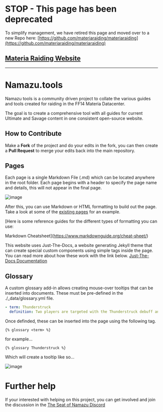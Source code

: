 # STOP - This page has been deprecated

To simplify management, we have retired this page and moved over to a new Repo here: [https://github.com/materiaraiding/materiaraiding](https://github.com/materiaraiding/materiaraiding)

## [Materia Raiding Website](https://materiaraiding.com/)
















----------------------------------------------------------------------------------

# Namazu.tools

Namazu tools is a community driven project to collate the various guides and tools created for raiding in the FF14 Materia Datacenter.

The goal is to create a comprehensive tool with all guides for current Ultimate and Savage content in one consistent open-source website.

## How to Contribute
Make a **Fork** of the project and do your edits in the fork, you can then create a **Pull Request** to merge your edits back into the main repository.

## Pages
Each page is a single Markdown File (.md) which can be located anywhere in the root folder. Each page begins with a header to specify the page name and details, this will not appear in the final page.

![image](https://github.com/The-Seat-of-Namazu/namazu.tools/assets/85346345/ea33a705-6501-4a46-a6c8-155dc35e201c)

After this, you can use Markdown or HTML formatting to build out the page. Take a look at some of the [existing pages](https://github.com/The-Seat-of-Namazu/namazu.tools/blob/main/top.md?plain=1) for an example. 

[Here is some reference guides for the different types of formatting you can use:

Markdown Cheatsheet](https://www.markdownguide.org/cheat-sheet/)

This website uses Just-The-Docs, a website generating Jekyll theme that can create special custom components using simple tags inside the page. You can read more about how these work with the link below.
[Just-The-Docs Documentation](https://just-the-docs.github.io/just-the-docs/docs/ui-components)

## Glossary
A custom glossary add-in allows creating mouse-over tooltips that can be inserted into documents. These must be pre-defined in the ./_data/glossary.yml file.

```yml
- term: Thunderstruck
  definition: Two players are targeted with the Thunderstruck debuff and need to stay away from the party to avoid killing party members or giving them paralysis.
```

Once definded, these can be inserted into the page using the following tag.

```
{% glossary <term> %}
```
for example...
```
{% glossary Thunderstruck %}
```

Which will create a tooltip like so...

![image](https://github.com/The-Seat-of-Namazu/namazu.tools/assets/85346345/e52506ec-e6b8-4a9a-8fd8-c15bebbef5cc)

# Further help
If your interested with helping on this project, you can get involved and join the discussion in the [The Seat of Namazu Discord](https://discord.gg/Cv5zgPRbby)
